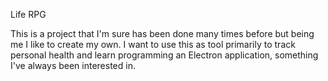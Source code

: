 Life RPG

This is a project that I'm sure has been done many times before but being me I like to create my own.
I want to use this as tool primarily to track personal health and learn programming an Electron application, something I've always been interested in.  


